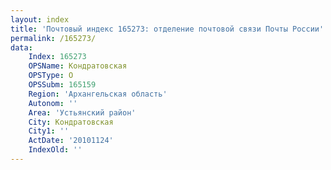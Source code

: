 ```yaml
---
layout: index
title: 'Почтовый индекс 165273: отделение почтовой связи Почты России'
permalink: /165273/
data:
    Index: 165273
    OPSName: Кондратовская
    OPSType: О
    OPSSubm: 165159
    Region: 'Архангельская область'
    Autonom: ''
    Area: 'Устьянский район'
    City: Кондратовская
    City1: ''
    ActDate: '20101124'
    IndexOld: ''
---
```

